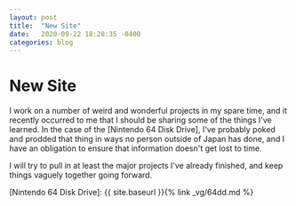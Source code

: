 ```yaml
---
layout: post
title:  "New Site"
date:   2020-09-22 18:28:35 -0400
categories: blog
---
```


# New Site

I work on a number of weird and wonderful projects in my spare time, and it recently occurred to me that I should be sharing some of the things I've learned.  In the case of the [Nintendo 64 Disk Drive], I've probably poked and prodded that thing in ways no person outside of Japan has done, and I have an obligation to ensure that information doesn't get lost to time.

I will try to pull in at least the major projects I've already finished, and keep things vaguely together going forward.

[Nintendo 64 Disk Drive]: {{ site.baseurl }}{% link _vg/64dd.md %}

